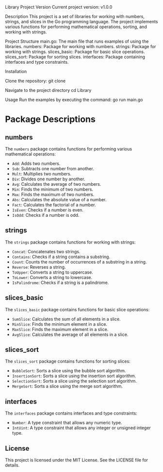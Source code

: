 Library Project
Version
Current project version: v1.0.0

Description
This project is a set of libraries for working with numbers, strings, and slices in the Go programming language. The project implements various functions for performing mathematical operations, sorting, and working with strings.

Project Structure
main.go: The main file that runs examples of using the libraries.
numbers: Package for working with numbers.
strings: Package for working with strings.
slices_basic: Package for basic slice operations.
slices_sort: Package for sorting slices.
interfaces: Package containing interfaces and type constraints.

Installation

Clone the repository:
git clone <repository URL>

Navigate to the project directory
cd Library

Usage
Run the examples by executing the command:
go run main.go

# Package Descriptions

## numbers

The `numbers` package contains functions for performing various mathematical operations:

- `Add`: Adds two numbers.
- `Sub`: Subtracts one number from another.
- `Mult`: Multiplies two numbers.
- `Div`: Divides one number by another.
- `Avg`: Calculates the average of two numbers.
- `Min`: Finds the minimum of two numbers.
- `Max`: Finds the maximum of two numbers.
- `Abs`: Calculates the absolute value of a number.
- `Fact`: Calculates the factorial of a number.
- `IsEven`: Checks if a number is even.
- `IsOdd`: Checks if a number is odd.

## strings

The `strings` package contains functions for working with strings:

- `Concat`: Concatenates two strings.
- `Contains`: Checks if a string contains a substring.
- `Count`: Counts the number of occurrences of a substring in a string.
- `Reverse`: Reverses a string.
- `ToUpper`: Converts a string to uppercase.
- `ToLower`: Converts a string to lowercase.
- `IsPalindrome`: Checks if a string is a palindrome.

## slices_basic

The `slices_basic` package contains functions for basic slice operations:

- `SumSlice`: Calculates the sum of all elements in a slice.
- `MinSlice`: Finds the minimum element in a slice.
- `MaxSlice`: Finds the maximum element in a slice.
- `AvgSlice`: Calculates the average of all elements in a slice.

## slices_sort

The `slices_sort` package contains functions for sorting slices:

- `BubbleSort`: Sorts a slice using the bubble sort algorithm.
- `InsertionSort`: Sorts a slice using the insertion sort algorithm.
- `SelectionSort`: Sorts a slice using the selection sort algorithm.
- `MergeSort`: Sorts a slice using the merge sort algorithm.

## interfaces

The `interfaces` package contains interfaces and type constraints:

- `Number`: A type constraint that allows any numeric type.
- `IntUint`: A type constraint that allows any integer or unsigned integer type.

## License

This project is licensed under the MIT License. See the LICENSE file for details.
